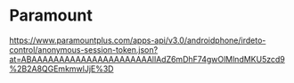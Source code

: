 # Paramount

https://www.paramountplus.com/apps-api/v3.0/androidphone/irdeto-control/anonymous-session-token.json?at=ABAAAAAAAAAAAAAAAAAAAAAAllAdZ6mDhF74gwOlMlndMKU5zcd9%2B2A8QGEmkmwlJjE%3D

